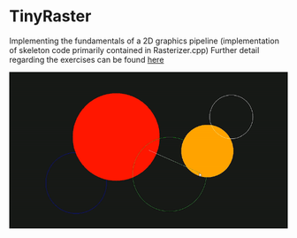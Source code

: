 # TinyRaster

Implementing the fundamentals of a 2D graphics pipeline (implementation of skeleton code primarily contained in Rasterizer.cpp)
Further detail regarding the exercises can be found <a href="Assignment spec.pdf" target="_blank">here</a>

<a href="https://drive.google.com/file/d/145yCMl8XcuqVciwezqyZNxXZ6vRvVj1W/view" target="_blank">
<img src="gif.gif" alt="Link">
</a>

